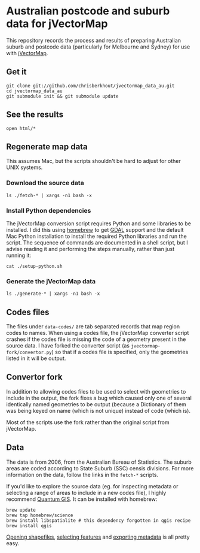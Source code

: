 # Australian postcode and suburb data for jVectorMap

This repository records the process and results of preparing Australian
suburb and postcode data (particularly for Melbourne and Sydney) for use with
[jVectorMap](http://jvectormap.com/).

## Get it

    git clone git://github.com/chrisberkhout/jvectormap_data_au.git 
    cd jvectormap_data_au
    git submodule init && git submodule update

## See the results

    open html/*

## Regenerate map data

This assumes Mac, but the scripts shouldn't be hard to adjust for other
UNIX systems.

### Download the source data

    ls ./fetch-* | xargs -n1 bash -x

### Install Python dependencies

The jVectorMap conversion script requires Python and some libraries to be
installed. I did this using [homebrew](https://github.com/mxcl/homebrew/)
to get [GDAL](http://www.gdal.org/) support and the default Mac Python
installation to install the required Python libraries and run the script.
The sequence of commands are documented in a shell script, but I advise
reading it and performing the steps manually, rather than just running it:

    cat ./setup-python.sh

### Generate the jVectorMap data

    ls ./generate-* | xargs -n1 bash -x

## Codes files

The files under `data-codes/` are tab separated records that map region codes
to names. When using a codes file, the jVectorMap converter script crashes
if the codes file is missing the code of a geometry present in the source
data. I have forked the converter script (as `jvectormap-fork/convertor.py`)
so that if a codes file is specified, only the geometries listed in it will
be output.

## Convertor fork

In addition to allowing codes files to be used to select with geometries
to include in the output, the fork fixes a bug which caused only one of
several identically named geometries to be output (because a Dictionary of
them was being keyed on name (which is not unique) instead of code (which
is).

Most of the scripts use the fork rather than the original script from
jVectorMap.

## Data

The data is from 2006, from the Australian Bureau of Statistics. The suburb
areas are coded according to State Suburb (SSC) censis divisions. For more
information on the data, follow the links in the `fetch-*` scripts.

If you'd like to explore the source data (eg. for inspecting metadata or
selecting a range of areas to include in a new codes file), I highly
recommend [Quantum GIS](http://www.qgis.org/). It can be installed with
homebrew:

    brew update
    brew tap homebrew/science
    brew install libspatialite # this dependency forgotten in qgis recipe
    brew install qgis

[Opening shapefiles](http://hub.qgis.org/wiki/quantum-gis/Opening_vector_files),
[selecting features](http://qgis.spatialthoughts.com/2012/02/tutorial-selecting-multiple-features-in.html) and
[exporting metadata](http://osgeo-org.1560.n6.nabble.com/copying-selected-feature-information-td4978771.html#a4978778)
is all pretty easy.

